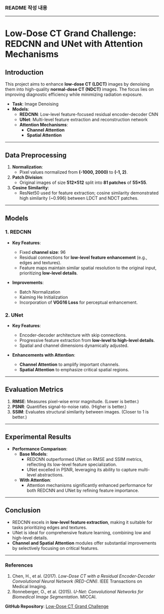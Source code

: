 ### README 작성 내용

---

# **Low-Dose CT Grand Challenge: REDCNN and UNet with Attention Mechanisms**

## **Introduction**
This project aims to enhance **low-dose CT (LDCT)** images by denoising them into high-quality **normal-dose CT (NDCT)** images. The focus lies on improving diagnostic efficiency while minimizing radiation exposure.

- **Task**: Image Denoising  
- **Models**:  
  - **REDCNN**: Low-level feature-focused residual encoder-decoder CNN  
  - **UNet**: Multi-level feature extraction and reconstruction network  
  - **Attention Mechanisms**:  
    - **Channel Attention**  
    - **Spatial Attention**  

---

## **Data Preprocessing**
1. **Normalization**:
   - Pixel values normalized from **(-1000, 2000)** to **(-1, 2)**.
2. **Patch Division**:
   - Original images of size **512×512** split into **81 patches** of **55×55**.
3. **Cosine Similarity**:
   - ResNet50 used for feature extraction; cosine similarity demonstrated high similarity (~0.996) between LDCT and NDCT patches.

---

## **Models**

### **1. REDCNN**  
- **Key Features**:
  - Fixed **channel size**: 96  
  - Residual connections for **low-level feature enhancement** (e.g., edges and textures).  
  - Feature maps maintain similar spatial resolution to the original input, prioritizing **low-level details**.  

- **Improvements**:
  - Batch Normalization  
  - Kaiming He Initialization  
  - Incorporation of **VGG16 Loss** for perceptual enhancement.

### **2. UNet**
- **Key Features**:
  - Encoder-decoder architecture with skip connections.  
  - Progressive feature extraction from **low-level to high-level details**.  
  - Spatial and channel dimensions dynamically adjusted.  

- **Enhancements with Attention**:
  - **Channel Attention** to amplify important channels.  
  - **Spatial Attention** to emphasize critical spatial regions.

---

## **Evaluation Metrics**
1. **RMSE**: Measures pixel-wise error magnitude. (Lower is better.)  
2. **PSNR**: Quantifies signal-to-noise ratio. (Higher is better.)  
3. **SSIM**: Evaluates structural similarity between images. (Closer to 1 is better.)  

---

## **Experimental Results**
- **Performance Comparison**:
  - **Base Models**:
    - REDCNN outperformed UNet on RMSE and SSIM metrics, reflecting its low-level feature specialization.  
    - UNet excelled in PSNR, leveraging its ability to capture multi-level abstractions.
  - **With Attention**:
    - Attention mechanisms significantly enhanced performance for both REDCNN and UNet by refining feature importance.

---

## **Conclusion**
- REDCNN excels in **low-level feature extraction**, making it suitable for tasks prioritizing edges and textures.  
- UNet is ideal for comprehensive feature learning, combining low and high-level details.  
- **Channel and Spatial Attention** modules offer substantial improvements by selectively focusing on critical features.

---

### **References**
1. Chen, H., et al. (2017). *Low-Dose CT with a Residual Encoder-Decoder Convolutional Neural Network (RED-CNN)*. IEEE Transactions on Medical Imaging.  
2. Ronneberger, O., et al. (2015). *U-Net: Convolutional Networks for Biomedical Image Segmentation*. MICCAI.  

**GitHub Repository**: [Low-Dose CT Grand Challenge](https://github.com/ksouth0413/Low-Dose-CT-Grand-Challenge)  
